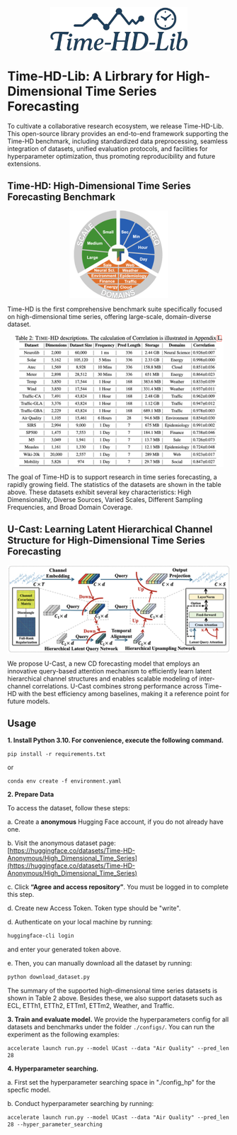 <p align="center">
<img src="./pic/Logo.png" height = "100" alt="" align=center />
</p>

# Time-HD-Lib: A Lirbrary for High-Dimensional Time Series Forecasting

To cultivate a collaborative research ecosystem, we release Time-HD-Lib. This open-source library provides an end-to-end framework supporting the Time-HD benchmark, including standardized data preprocessing, seamless integration of datasets, unified evaluation protocols, and facilities for hyperparameter optimization, thus promoting reproducibility and future extensions.

## Time-HD: High-Dimensional Time Series Forecasting Benchmark
<p align="center">
<img src=".\pic\Time-HD.png" height = "200" alt="" align=center />
</p>
Time-HD is the first comprehensive benchmark suite specifically focused on high-dimensional time series, offering large-scale, domain-diverse dataset.

<p align="center">
<img src=".\pic\dataset.png" height = "300" alt="" align=center />
</p>
The goal of Time-HD is to support research in time series forecasting, a rapidly growing field. The statistics of the datasets are shown in the table above. These datasets exhibit several key characteristics: High Dimensionality, Diverse Sources, Varied Scales, Different Sampling Frequencies, and Broad Domain Coverage.


## U-Cast: Learning Latent Hierarchical Channel Structure for High-Dimensional Time Series Forecasting

<p align="center">
<img src=".\pic\U-Cast.png" height = "200" alt="" align=center />
</p>
We propose U-Cast, a new CD forecasting model that employs an innovative query-based attention mechanism to efficiently learn latent hierarchical channel structures and enables scalable modeling of inter-channel correlations. U-Cast combines strong performance across Time-HD with the best efficiency among baselines, making it a reference point for future models.


## Usage
**1. Install Python 3.10. For convenience, execute the following command.**

```
pip install -r requirements.txt
```
or
```
conda env create -f environment.yaml
```

**2. Prepare Data**

To access the dataset, follow these steps:

a. Create a **anonymous** Hugging Face account, if you do not already have one.

b. Visit the anonymous dataset page:  
   [https://huggingface.co/datasets/Time-HD-Anonymous/High_Dimensional_Time_Series](https://huggingface.co/datasets/Time-HD-Anonymous/High_Dimensional_Time_Series)

c. Click **“Agree and access repository”**. You must be logged in to complete this step.

d. Create new Access Token. Token type should be "write".

d. Authenticate on your local machine by running:

   ```bash
   huggingface-cli login
   ```
   and enter your generated token above.

e. Then, you can manually download all the dataset by running:

   ```bash
   python download_dataset.py
   ```

The summary of the supported high-dimensional time series datasets is shown in Table 2 above. Besides these, we also support datasets such as ECL, ETTh1, ETTh2, ETTm1, ETTm2, Weather, and Traffic.

**3. Train and evaluate model.** 
We provide the hyperparameters config for all datasets and benchmarks under the folder `./configs/`. You can run the experiment as the following examples:

```
accelerate launch run.py --model UCast --data "Air Quality" --pred_len 28
```

**4. Hyperparameter searching.** 

a. First set the hyperparameter searching space in "./config_hp" for the specfic model.

b. Conduct hyperparameter searching by running:
```
accelerate launch run.py --model UCast --data "Air Quality" --pred_len 28 --hyper_parameter_searching
```